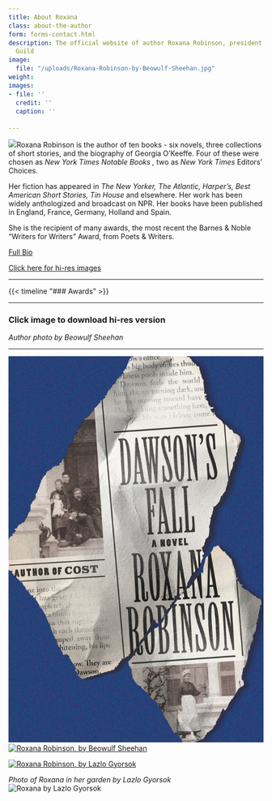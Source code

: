 ```yaml
---
title: About Roxana
class: about-the-author
form: forms-contact.html
description: The official website of author Roxana Robinson, president of the Authors
  Guild
image:
  file: "/uploads/Roxana-Robinson-by-Beowulf-Sheehan.jpg"
weight: 
images:
- file: ''
  credit: ''
  caption: ''

---
```

![](/uploads/Roxana-Robinson-by-Beowulf-Sheehan.jpg)Roxana Robinson is the author of ten books - six novels, three collections of short stories, and the biography of Georgia O’Keeffe. Four of these were chosen as _New York Times Notable Books ,_ two as _New York Times_ Editors’ Choices.

Her fiction has appeared in _The New Yorker, The Atlantic, Harper’s, Best American Short Stories, Tin House_ and elsewhere. Her work has been widely anthologized and broadcast on NPR. Her books have been published in England, France, Germany, Holland and Spain.

She is the recipient of many awards, the most recent the Barnes & Noble “Writers for Writers” Award, from Poets & Writers.

[Full Bio](/biography/)

[Click here for hi-res images](#click-image-to-download-hi-res-version)

***

{{< timeline "### Awards" >}}

***

### Click image to download hi-res version

_Author photo by Beowulf Sheehan_

***

<div class="images">

<a href="/uploads/cover-dawsons-fall-large.jpg"><img src="/uploads/9780374135218.jpg" title="Dawson's Fall Cover"></a>
<a href="/uploads/Roxana-Robinson-by-Beowulf-Sheehan-large.jpg"><img src="/uploads/Roxana-Robinson-by-Beowulf-Sheehan.jpg" title="Roxana Robinson, by Beowulf Sheehan"></a>

<a href="/uploads/roxana-by-lazlo-dscf9747_1-12x8-300-hi-res.jpg"><img src="/uploads/roxana-by-lazlo-dscf974_1-12x8-300-hi-res.jpg" title="Roxana Robinson, by Lazlo Gyorsok"></a>

_Photo of Roxana in her garden by Lazlo Gyorsok_
![](/uploads/roxana-by-lazlo-dscf9747_1-12x8-300-hi-res.jpg "Roxana by Lazlo Gyorsok")

</div>